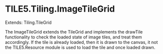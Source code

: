 TILE5.Tiling.ImageTileGrid
==========================

Extends: Tiling.TileGrid

The ImageTileGrid extends the TileGrid and implements the drawTile functionality to check the loaded state of image tiles, and treat them accordingly.  If the tile is already loaded, then it is drawn to the canvas, it not the TILE5.Resource module is used to load the tile and once loaded drawn. 